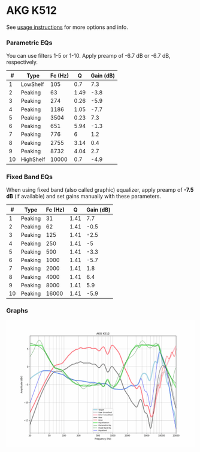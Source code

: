 # AKG K512
See [usage instructions](https://github.com/jaakkopasanen/AutoEq#usage) for more options and info.

### Parametric EQs
You can use filters 1-5 or 1-10. Apply preamp of -6.7 dB or -6.7 dB, respectively.

|   # | Type      |   Fc (Hz) |    Q |   Gain (dB) |
|-----|-----------|-----------|------|-------------|
|   1 | LowShelf  |       105 | 0.7  |         7.3 |
|   2 | Peaking   |        63 | 1.49 |        -3.8 |
|   3 | Peaking   |       274 | 0.26 |        -5.9 |
|   4 | Peaking   |      1186 | 1.05 |        -7.7 |
|   5 | Peaking   |      3504 | 0.23 |         7.3 |
|   6 | Peaking   |       651 | 5.94 |        -1.3 |
|   7 | Peaking   |       776 | 6    |         1.2 |
|   8 | Peaking   |      2755 | 3.14 |         0.4 |
|   9 | Peaking   |      8732 | 4.04 |         2.7 |
|  10 | HighShelf |     10000 | 0.7  |        -4.9 |

### Fixed Band EQs
When using fixed band (also called graphic) equalizer, apply preamp of **-7.5 dB** (if available) and set gains manually with these parameters.

|   # | Type    |   Fc (Hz) |    Q |   Gain (dB) |
|-----|---------|-----------|------|-------------|
|   1 | Peaking |        31 | 1.41 |         7.7 |
|   2 | Peaking |        62 | 1.41 |        -0.5 |
|   3 | Peaking |       125 | 1.41 |        -2.5 |
|   4 | Peaking |       250 | 1.41 |        -5   |
|   5 | Peaking |       500 | 1.41 |        -3.3 |
|   6 | Peaking |      1000 | 1.41 |        -5.7 |
|   7 | Peaking |      2000 | 1.41 |         1.8 |
|   8 | Peaking |      4000 | 1.41 |         6.4 |
|   9 | Peaking |      8000 | 1.41 |         5.9 |
|  10 | Peaking |     16000 | 1.41 |        -5.9 |

### Graphs
![](./AKG%20K512.png)
